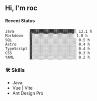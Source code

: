 ## Hi, I'm roc

<!--START_SECTION:waka-->
#### Recent Status

```text
Java       ▓▓▓▓▓▓▓▓▓▓▓▓▓▓▓▓▓▓▓▓░ 13.1 h
Markdown   ▓░░░░░░░░░░░░░░░░░░░ 1.0 h
SQL        ▓░░░░░░░░░░░░░░░░░░░░ 0.5 h
Astro      ▓░░░░░░░░░░░░░░░░░░░░ 0.4 h
TypeScript ▓░░░░░░░░░░░░░░░░░░░░ 0.4 h
CSS        ▓░░░░░░░░░░░░░░░░░░░░ 0.3 h
YAML       ▓░░░░░░░░░░░░░░░░░░░░ 0.2 h
```
<!--END_SECTION:waka-->

### 🛠️ Skills
- Java
- Vue | Vite
- Ant Design Pro
